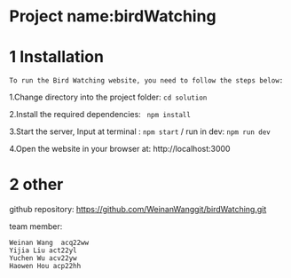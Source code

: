 # Project name:birdWatching

# 1 Installation 
```
To run the Bird Watching website, you need to follow the steps below:
```

1.Change directory into the project folder: ```cd solution```

2.Install the required dependencies: ``` npm install```

3.Start the server, Input at terminal : ```npm start```  / run in dev: ```npm run dev```

4.Open the website in your browser at: http://localhost:3000


# 2 other

github repository: https://github.com/WeinanWanggit/birdWatching.git

team member:

    Weinan Wang  acq22ww
    Yijia Liu act22yl
    Yuchen Wu acv22yw
    Haowen Hou acp22hh

    
   








